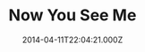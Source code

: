 ---
title: "Now You See Me"
year: 2013
date: 2014-04-11T22:04:21.000Z
permalink: /almanac/movies/2014-04-11-now-you-see-me/index.html
link: https://letterboxd.com/rknightuk/film/now-you-see-me/1/
rating: 3
tmdbid: 75656
---